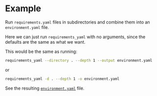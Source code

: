 # Example

Run `requirements.yaml` files in subdirectories and combine them into an `environment.yaml` file.

Here we can just run `requirements_yaml` with no arguments, since the defaults are the same as what we want.

This would be the same as running:

```bash
requirements_yaml --directory . --depth 1 --output environment.yaml
```
or
```bash
requirements_yaml -d . --depth 1 -o environment.yaml
```

See the resulting [`environment.yaml`](environment.yaml) file.
